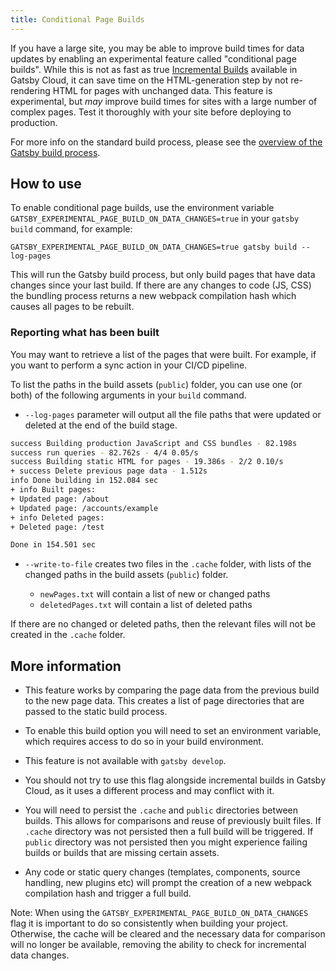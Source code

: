 ```yaml
---
title: Conditional Page Builds
---
```


If you have a large site, you may be able to improve build times for data updates by enabling an experimental feature called "conditional page builds". While this is not as fast as true [Incremental Builds](https://www.gatsbyjs.com/docs/incremental-builds/) available in Gatsby Cloud, it can save time on the HTML-generation step by not re-rendering HTML for pages with unchanged data. This feature is experimental, but _may_ improve build times for sites with a large number of complex pages. Test it thoroughly with your site before deploying to production.

For more info on the standard build process, please see the [overview of the Gatsby build process](/docs/overview-of-the-gatsby-build-process/).

## How to use

To enable conditional page builds, use the environment variable `GATSBY_EXPERIMENTAL_PAGE_BUILD_ON_DATA_CHANGES=true` in your `gatsby build` command, for example:

`GATSBY_EXPERIMENTAL_PAGE_BUILD_ON_DATA_CHANGES=true gatsby build --log-pages`

This will run the Gatsby build process, but only build pages that have data changes since your last build. If there are any changes to code (JS, CSS) the bundling process returns a new webpack compilation hash which causes all pages to be rebuilt.

### Reporting what has been built

You may want to retrieve a list of the pages that were built. For example, if you want to perform a sync action in your CI/CD pipeline.

To list the paths in the build assets (`public`) folder, you can use one (or both) of the following arguments in your `build` command.

- `--log-pages` parameter will output all the file paths that were updated or deleted at the end of the build stage.

```bash
success Building production JavaScript and CSS bundles - 82.198s
success run queries - 82.762s - 4/4 0.05/s
success Building static HTML for pages - 19.386s - 2/2 0.10/s
+ success Delete previous page data - 1.512s
info Done building in 152.084 sec
+ info Built pages:
+ Updated page: /about
+ Updated page: /accounts/example
+ info Deleted pages:
+ Deleted page: /test

Done in 154.501 sec
```

- `--write-to-file` creates two files in the `.cache` folder, with lists of the changed paths in the build assets (`public`) folder.

  - `newPages.txt` will contain a list of new or changed paths
  - `deletedPages.txt` will contain a list of deleted paths

If there are no changed or deleted paths, then the relevant files will not be created in the `.cache` folder.

## More information

- This feature works by comparing the page data from the previous build to the new page data. This creates a list of page directories that are passed to the static build process.

- To enable this build option you will need to set an environment variable, which requires access to do so in your build environment.

- This feature is not available with `gatsby develop`.

- You should not try to use this flag alongside incremental builds in Gatsby Cloud, as it uses a different process and may conflict with it.

- You will need to persist the `.cache` and `public` directories between builds. This allows for comparisons and reuse of previously built files. If `.cache` directory was not persisted then a full build will be triggered. If `public` directory was not persisted then you might experience failing builds or builds that are missing certain assets.

- Any code or static query changes (templates, components, source handling, new plugins etc) will prompt the creation of a new webpack compilation hash and trigger a full build.

Note: When using the `GATSBY_EXPERIMENTAL_PAGE_BUILD_ON_DATA_CHANGES` flag it is important to do so consistently when building your project. Otherwise, the cache will be cleared and the necessary data for comparison will no longer be available, removing the ability to check for incremental data changes.
